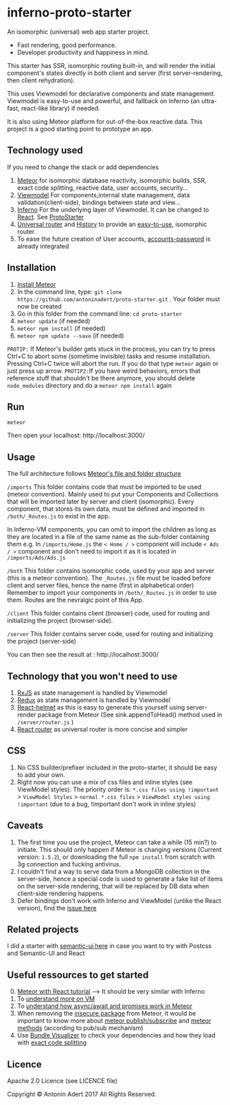 # inferno-proto-starter
An isomorphic (universal) web app starter project.
* Fast rendering, good performance.
* Developer productivity and happiness in mind.

This starter has SSR, isomorphic routing built-in, and will render the initial component's states directly in both client and server (first server-rendering, then client rehydration).

This uses Viewmodel for declarative components and state management.
Viewmodel is easy-to-use and powerful, and fallback on Inferno (an ultra-fast, react-like library) if needed.

It is also using Meteor platform for out-of-the-box reactive data. 
This project is a good starting point to prototype an app.

Technology used 
-------------
If you need to change the stack or add dependencies

1. [Meteor](https://www.meteor.com/) for isomorphic database reactivity, isomorphic builds, SSR, exact code splitting, reactive data, user accounts, security...
2. [Viewmodel](https://viewmodel.org/) For components,internal state management, data validation(client-side), bindings between state and view... 
3. [Inferno](https://infernojs.org/) For the underlying layer of Viewmodel. It can be changed to [React](https://facebook.github.io/react/). See [ProtoStarter](https://github.com/antoninadert/proto-starter)
4. [Universal router](https://github.com/kriasoft/universal-router) and [History](https://github.com/browserstate/history.js/) to provide an [easy-to-use](https://github.com/kriasoft/universal-router/issues/80), isomorphic router.
5. To ease the future creation of User accounts, [accounts-password](https://docs.meteor.com/api/passwords.html) is already integrated


Installation
-------------
1. [Install Meteor](https://www.meteor.com/install)
2. In the command line, type: `git clone https://github.com/antoninadert/proto-starter.git` . Your folder must now be created
3. Go in this folder from the command line: `cd proto-starter`
4. `meteor update` (if needed)
5. `meteor npm install` (if needed)
6. `meteor npm update --save` (if needed)

`PROTIP:` If Meteor's builder gets stuck in the process, you can try to press Ctrl+C to abort some (sometime invisible) tasks and resume installation.
Pressing Ctrl+C twice will abort the run. If you do that type `meteor` again or just press up arrow.
`PROTIP2:`If you have weird behaviors, errors that reference stuff that shouldn't be there anymore, you should delete `node_modules` directory and do a `meteor npm install` again

Run
-------------
`meteor`

Then open your localhost: http://localhost:3000/


Usage
-------------
The full architecture follows [Meteor's file and folder structure](https://guide.meteor.com/structure.html)

`/imports` 
This folder contains code that must be imported to be used (meteor convention). Mainly used to put your Components and Collections that will be imported later by server and client (isomorphic). 
Every component, that stores its own data, must be defined and imported in `/both/_Routes.js` to exist in the app.

In Inferno-VM components, you can omit to import the children as long as they are located in a file of the same name as the sub-folder containing them 
e.g. In `/imports/Home.js` the `< Home / >` component will include `< Ads / >` component and don't need to import it as it is located in `/imports/Ads/Ads.js`

`/both` 
This folder contains isomorphic code, used by your app and server (this is a meteor convention).
The `_Routes.js` file must be loaded before client and server files, hence the name (first in alphabetical order)
Remember to import your components in `/both/_Routes.js` in order to use them. Routes are the nevralgic point of this App. 

`/client` 
This folder contains client (browser) code, used for routing and initializing the project (browser-side).

`/server` 
This folder contains server code, used for routing and initializing the project (server-side)


You can then see the result at : http://localhost:3000/


Technology that you won't need to use
-------------
1. [RxJS](https://github.com/Reactive-Extensions/RxJS) as state management is handled by Viewmodel
2. [Redux](http://redux.js.org/) as state management is handled by Viewmodel
3. [React-helmet](https://github.com/nfl/react-helmet) as this is easy to generate this yourself using server-render package from Meteor (See sink.appendToHead() method used in `/server/router.js` ) 
4. [React router](https://github.com/ReactTraining/react-router) as universal router is more concise and simpler


CSS
-------------
1. No CSS builder/prefixer included in the proto-starter, it should be easy to add your own.
2. Right now you can use a mix of css files and inline styles (see ViewModel styles). 
The priority order is:
`*.css files using !important` > `ViewModel Styles` > `normal *.css files` > `ViewModel styles using !important`
(due to a bug, !important don't work in inline styles) 


Caveats
-------------
1. The first time you use the project, Meteor can take a while (15 min?) to initiate. This should only happen if Meteor is changing versions (Current version: `1.5.2`), or downloading the full `npm install` from scratch with 3g connection and fucking antivirus.
2. I couldn't find a way to serve data from a MongoDB collection in the server-side, hence a special code is used to generate a fake list of items on the server-side rendering, that will be replaced by DB data when client-side rendering happens.
3. Defer bindings don't work with Inferno and ViewModel (unlike the React version), find the [issue here](https://github.com/ManuelDeLeon/viewmodel-react/issues/29)


Related projects
-------------
I did a starter with [semantic-ui here](https://github.com/antoninadert/proto-starter-semantic) in case you want to try with Postcss and Semantic-UI and React

Useful ressources to get started
-------------
0. [Meteor with React tutorial](https://www.meteor.com/tutorials/react/creating-an-app) --> It should be very similar with Inferno
1. To [understand more on VM](https://forums.meteor.com/t/viewmodel-for-react-alpha/26490)
2. To [understand how async/await and promises work in Meteor](https://blog.meteor.com/using-promises-and-async-await-in-meteor-8f6f4a04f998)
4. When removing the [insecure package](https://atmospherejs.com/meteor/insecure) from Meteor, it would be important to know more about [meteor publish/subscribe](https://docs.meteor.com/api/pubsub.html) and [meteor methods](https://guide.meteor.com/methods.html) (according to pub/sub mechanism)
5. Use [Bundle Visualizer](https://blog.meteor.com/putting-your-app-on-a-diet-with-meteor-1-5s-bundle-visualizer-6845b685a119) to check your dependencies and how they load with [exact code splitting](https://blog.meteor.com/dynamic-imports-in-meteor-1-5-c6130419c3cd)

Licence
-------------
Apache 2.0 Licence (see LICENCE file)

Copyright © Antonin Adert 2017 All Rights Reserved.
